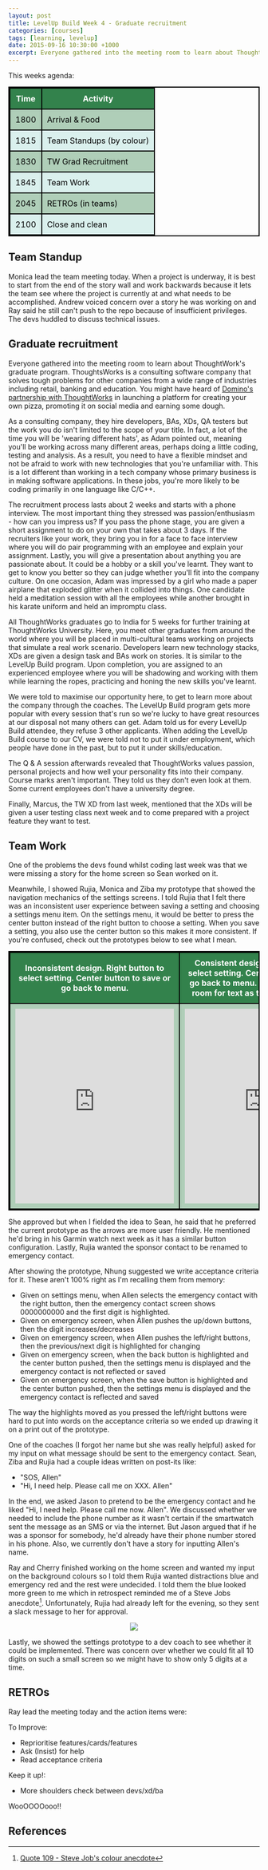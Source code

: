 ```yaml
---
layout: post
title: LevelUp Build Week 4 - Graduate recruitment
categories: [courses]
tags: [learning, levelup]
date: 2015-09-16 10:30:00 +1000
excerpt: Everyone gathered into the meeting room to learn about ThoughtWork's graduate program. ThoughtsWorks is a consulting software company that solves tough problems for other companies from a wide range of industries including retail, banking and education.
---
```

<style>

table{
	margin: 0 auto;
    border-collapse: collapse;
    border-spacing: 0;
    border:2px solid #000000;
}

th{
    background: #33824c;
    color: white;
}

th, td{
    border:2px solid #000000;
    padding: 10px;
}

td{
	color: black;
}

tr:nth-child(even){
	background: #afceb8;
}

tr:nth-child(odd){
	background: #daf0ed;
}
</style>

This weeks agenda:

<table>
	<tr><th><b>Time</b></th><th><b>Activity</b></th></tr>
	<tr><td>1800</td><td>Arrival & Food</td></tr>
	<tr><td>1815</td><td>Team Standups (by colour)</td></tr>
	<tr><td>1830</td><td>TW Grad Recruitment</td></tr>
	<tr><td>1845</td><td>Team Work</td></tr>
	<tr><td>2045</td><td>RETROs (in teams)</td></tr>
	<tr><td>2100</td><td>Close and clean</td></tr>
</table>

## Team Standup
Monica lead the team meeting today. When a project is underway, it is best to start from the end of the story wall and work backwards because it lets the team see where the project is currently at and what needs to be accomplished. Andrew voiced concern over a story he was working on and Ray said he still can't push to the repo because of insufficient privileges. The devs huddled to discuss technical issues.

## Graduate recruitment 
Everyone gathered into the meeting room to learn about ThoughtWork's graduate program. ThoughtsWorks is a consulting software company that solves tough problems for other companies from a wide range of industries including retail, banking and education. You might have heard of [Domino's partnership with ThoughtWorks][1] in launching a platform for creating your own pizza, promoting it on social media and earning some dough.

As a consulting company, they hire developers, BAs, XDs, QA testers but the work you do isn't limited to the scope of your title. In fact, a lot of the time you will be 'wearing different hats', as Adam pointed out, meaning you'll be working across many different areas, perhaps doing a little coding, testing and analysis. As a result, you need to have a flexible mindset and not be afraid to work with new technologies that you're unfamiliar with. This is a lot different than working in a tech company whose primary business is in making software applications. In these jobs, you're more likely to be coding primarily in one language like C/C++. 

The recruitment process lasts about 2 weeks and starts with a phone interview. The most important thing they stressed was passion/enthusiasm - how can you impress us?  If you pass the phone stage, you are given a short assignment to do on your own that takes about 3 days. If the recruiters like your work, they bring you in for a face to face interview where you will do pair programming with an employee and explain your assignment. Lastly, you will give a presentation about anything you are passionate about. It could be a hobby or a skill you've learnt. They want to get to know you better so they can judge whether you'll fit into the company culture. On one occasion, Adam was impressed by a girl who made a paper airplane that exploded glitter when it collided into things. One candidate held a meditation session with all the employees while another brought in his karate uniform and held an impromptu class. 

All ThoughtWorks graduates go to India for 5 weeks for further training at ThoughtWorks University. Here, you meet other graduates from around the world where you will be placed in multi-cultural teams working on projects that simulate a real work scenario. Developers learn new technology stacks, XDs are given a design task and BAs work on stories. It is similar to the LevelUp Build program. Upon completion, you are assigned to an experienced employee where you will be shadowing and working with them while learning the ropes, practicing and honing the new skills you've learnt. 

We were told to maximise our opportunity here, to get to learn more about the company through the coaches. The LevelUp Build program gets more popular with every session that's run so we're lucky to have great resources at our disposal not many others can get. Adam told us for every LevelUp Build attendee, they refuse 3 other applicants. When adding the LevelUp Build course to our CV, we were told not to put it under employment, which people have done in the past, but to put it under skills/education. 

The Q & A session afterwards revealed that ThoughtWorks values passion, personal projects and how well your personality fits into their company. Course marks aren't important. They told us they don't even look at them. Some current employees don't have a university degree. 

Finally, Marcus, the TW XD from last week, mentioned that the XDs will be given a user testing class next week and to come prepared with a project feature they want to test. 

## Team Work
One of the problems the devs found whilst coding last week was that we were missing a story for the home screen so Sean worked on it. 

Meanwhile, I showed Rujia, Monica and Ziba my prototype that showed the navigation mechanics of the settings screens. I told Rujia that I felt there was an inconsistent user experience between saving a setting and choosing a settings menu item. On the settings menu, it would be better to press the center button instead of the right button to choose a setting. When you save a setting, you also use the center button so this makes it more consistent. If you're confused, check out the prototypes below to see what I mean. 

<table>
	<tr><th>Inconsistent design. Right button to select setting. Center button to save or go back to menu.</th><th>Consistent design. Center button to select setting. Center button to save or go back to menu. Added benefit: more room for text as the arrows are gone.</th></tr>
	<tr>
		<td align="center"><iframe src="https://marvelapp.com/67754h?emb=1" width="318" height="390" allowTransparency="true" frameborder="0"></iframe></td>
		<td align="center"><iframe src="https://marvelapp.com/7494ee?emb=1" width="318" height="390" allowTransparency="true" frameborder="0"></iframe></td>
	</tr>
</table>

She approved but when I fielded the idea to Sean, he said that he preferred the current prototype as the arrows are more user friendly. He mentioned he'd bring in his Garmin watch next week as it has a similar button configuration. Lastly, Rujia wanted the sponsor contact to be renamed to emergency contact.

After showing the prototype, Nhung suggested we write acceptance criteria for it. These aren't 100% right as I'm recalling them from memory:

* Given on settings menu, when Allen selects the emergency contact with the right button, then the emergency contact screen shows 0000000000 and the first digit is highlighted.
* Given on emergency screen, when Allen pushes the up/down buttons, then the digit increases/decreases
* Given on emergency screen, when Allen pushes the left/right buttons, then the previous/next digit is highlighted for changing
* Given on emergency screen, when the back button is highlighted and the center button pushed, then the settings menu is displayed and the emergency contact is not reflected or saved
* Given on emergency screen, when the save button is highlighted and the center button pushed, then the settings menu is displayed and the emergency contact is reflected and saved

The way the highlights moved as you pressed the left/right buttons were hard to put into words on the acceptance criteria so we ended up drawing it on a print out of the prototype.

One of the coaches (I forgot her name but she was really helpful) asked for my input on what message should be sent to the emergency contact. Sean, Ziba and Rujia had a couple ideas written on post-its like:

* "SOS, Allen"
* "Hi, I need help. Please call me on XXX. Allen"

In the end, we asked Jason to pretend to be the emergency contact and he liked "Hi, I need help. Please call me now. Allen". We discussed whether we needed to include the phone number as it wasn't certain if the smartwatch sent the message as an SMS or via the internet. But Jason argued that if he was a sponsor for somebody, he'd already have their phone number stored in his phone. Also, we currently don't have a story for inputting Allen's name.

Ray and Cherry finished working on the home screen and wanted my input on the background colours so I told them Rujia wanted distractions blue and emergency red and the rest were undecided. I told them the blue looked more green to me which in retrospect reminded me of a Steve Jobs anecdote[^1]. Unfortunately, Rujia had already left for the evening, so they sent a slack message to her for approval.

<div style="text-align:center; width:100%"><img src="http://i.imgur.com/Ugh6Baj.png"/></div>

Lastly, we showed the settings prototype to a dev coach to see whether it could be implemented. There was concern over whether we could fit all 10 digits on such a small screen so we might have to show only 5 digits at a time. 

## RETROs
Ray lead the meeting today and the action items were:

To Improve:

* Reprioritise features/cards/features
* Ask (Insist) for help
* Read acceptance criteria

Keep it up!:

* More shoulders check between devs/xd/ba

WooOOOOooo!!

## References
[^1]:[Quote 109 - Steve Job's colour anecdote](http://topfamousquotes.com/quotes-about-website/3/)

[1]:https://www.thoughtworks.com/clients/dominos
